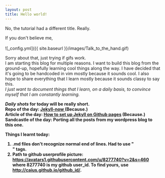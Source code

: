 ```yaml
---
layout: post
title: Hello world!
---
```


No, the tutorial had a different title. Really.  

If you don't believe me,<br><br> 
![_config.yml]({{ site.baseurl }}/images/Talk_to_the_hand.gif)

Sorry about that, just trying if gifs work.<br>
I am starting this blog for multiple reasons. 
I want to build this blog from the ground-up, hopefully learning cool things along the way.
I have decided that it's going to be handcoded in vim mostly because it sounds cool. 
I also hope to share everything that I learn mostly because it sounds classy to say this.<br> 
<i>I just want to document things that I learn, on a daily basis, to convince myself that I am constantly learning.</i>
 
<b><i>Daily shots</i><b> for today will be really short.<br>
<b>Repo of the day</b>: <a href="https://github.com/barryclark/jekyll-now"> Jekyll-now </a> (Because.)<br>
<b>Article of the day</b>: <a href="https://www.smashingmagazine.com/2014/08/build-blog-jekyll-github-pages/">How to set up Jekyll on Github pages</a> (Because.)<br>
<b>Sandcastle of the day</b>: Porting all the posts from my wordpress blog to this one.<br>

Things I learnt today:
1) .md files don't recognize normal end of lines. Had to use "<br>" tags. 
2) Path to github userprofile picture: https://avatars1.githubusercontent.com/u/8277740?v=2&s=460 where 8277740 is my github user_id. To find yours, use http://caius.github.io/github_id/.

